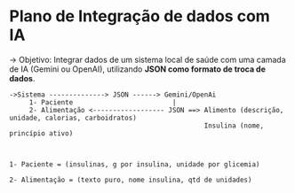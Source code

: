 # Plano de Integração de dados com IA

-> Objetivo: 
      Integrar dados de um sistema local de saúde com uma camada de IA (Gemini ou OpenAI), utilizando **JSON como formato de troca de dados**.
    
    ->Sistema --------------> JSON ------> Gemini/OpenAi
         1- Paciente                         |
	     2- Alimentação <------------------ JSON ==> Alimento (descrição, unidade, calorias, carboidratos)               
	                                                 Insulina (nome, princípio ativo) 
                             


	1- Paciente = (insulinas, g por insulina, unidade por glicemia)
		
	2- Alimentação = (texto puro, nome insulina, qtd de unidades)

